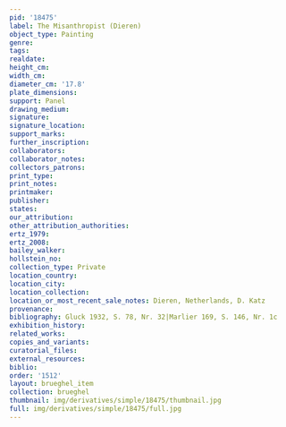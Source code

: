 ```yaml
---
pid: '18475'
label: The Misanthropist (Dieren)
object_type: Painting
genre: 
tags: 
realdate: 
height_cm: 
width_cm: 
diameter_cm: '17.8'
plate_dimensions: 
support: Panel
drawing_medium: 
signature: 
signature_location: 
support_marks: 
further_inscription: 
collaborators: 
collaborator_notes: 
collectors_patrons: 
print_type: 
print_notes: 
printmaker: 
publisher: 
states: 
our_attribution: 
other_attribution_authorities: 
ertz_1979: 
ertz_2008: 
bailey_walker: 
hollstein_no: 
collection_type: Private
location_country: 
location_city: 
location_collection: 
location_or_most_recent_sale_notes: Dieren, Netherlands, D. Katz
provenance: 
bibliography: Gluck 1932, S. 78, Nr. 32|Marlier 169, S. 146, Nr. 1c
exhibition_history: 
related_works: 
copies_and_variants: 
curatorial_files: 
external_resources: 
biblio: 
order: '1512'
layout: brueghel_item
collection: brueghel
thumbnail: img/derivatives/simple/18475/thumbnail.jpg
full: img/derivatives/simple/18475/full.jpg
---
```

